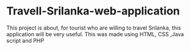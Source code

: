 # Travell-Srilanka-web-application
This project is about, for tourist who are willing to travel Srilanka, this application will be very useful. This was made using HTML, CSS ,Java script and PHP 
